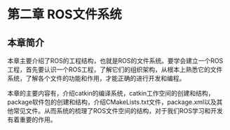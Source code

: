 # 第二章 ROS文件系统

## 本章简介
本章主要介绍了ROS的工程结构，也就是ROS的文件系统。要学会建立一个ROS工程，首先要认识一个ROS工程，了解它们的组织架构，从根本上熟悉它的文件系统，了解各个文件的功能和作用，才能正确的进行开发和编程。

本章的主要内容有，介绍catkin的编译系统，catkin工作空间的创建和结构，package软件包的创建和结构，介绍CMakeLists.txt文件，package.xml以及其他常见文件。从而系统的梳理了ROS文件空间的结构，对于我们ROS学习和开发有着重要的作用。